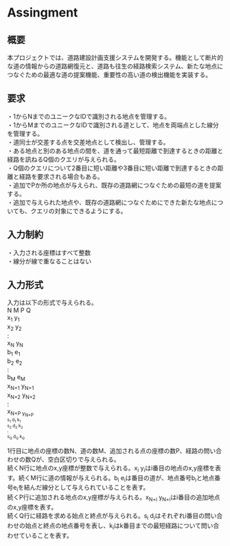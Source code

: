 # Assingment

## 概要
本プロジェクトでは、道路建設計画支援システムを開発する。機能として断片的な道の情報からの道路網復元と、道路も往生の経路検索システム、新たな地点につなぐための最適な道の提案機能、重要性の高い道の検出機能を実装する。  

## 要求
・1からNまでのユニークなIDで識別される地点を管理する。  
・1からMまでのユニークなIDで識別される道として、地点を両端点とした線分を管理する。  
・道同士が交差する点を交差地点として検出し、管理する。  
・ある地点と別のある地点の間を、道を通って最短距離で到達するときの距離と経路を訊ねるQ個のクエリが与えられる。  
・Q個のクエリについて2番目に短い距離や3番目に短い距離で到達するときの距離と経路を要求される場合もある。  
・追加でPか所の地点が与えられ、既存の道路網につなぐための最短の道を提案する。  
・追加で与えられた地点や、既存の道路網につなぐためにできた新たな地点についても、クエリの対象にできるようにする。  

## 入力制約
・入力される座標はすべて整数  
・線分が線で重なることはない  

## 入力形式
入力は以下の形式で与えられる。  
N M P Q  
x<sub>1</sub> y<sub>1</sub>  
x<sub>2</sub> y<sub>2</sub>  
:  
x<sub>N</sub> y<sub>N</sub>  
b<sub>1</sub> e<sub>1</sub>  
b<sub>2</sub> e<sub>2</sub>  
:  
b<sub>M</sub> e<sub>M</sub>  
x<sub>N+1</sub> y<sub>N+1</sub>  
x<sub>N+2</sub> y<sub>N+2</sub>  
:  
x<sub>N+P y<sub>N+P  
s<sub>1</sub> d<sub>1</sub> k<sub>1</sub>  
s<sub>2</sub> d<sub>2</sub> k<sub>2</sub>  
:  
s<sub>Q</sub> d<sub>Q</sub> k<sub>Q</sub>  

1行目に地点の座標の数N、道の数M、追加される点の座標の数P、経路の問い合わせの数Qが、空白区切りで与えられる。  
  続くN行に地点のx,y座標が整数で与えられる。x<sub>i</sub> y<sub>i</sub>はi番目の地点のx,y座標を表す。続くM行に道の情報が与えられる。b<sub>i</sub> e<sub>i</sub>は番目の道が、地点番号b<sub>i</sub>と地点番号e<sub>i</sub>を結んだ線分として与えられていることを表す。  
続くP行に追加される地点のx,y座標が与えられる。x<sub>N+i</sub> y<sub>N+i</sub>はi番目の追加地点のx,y座標を表す。  
続くQ行に経路を求める始点と終点が与えられる。s<sub>i</sub> d<sub>i</sub>はそれぞれi番目の問い合わせの始点と終点の地点番号を表し、k<sub>i</sub>はk番目までの最短経路について問い合わせていることを表す。  
